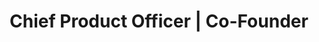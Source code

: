 ---
company: "Edublox Online Tutor"
title: "Chief Product Officer | Co-Founder"
timeframe: "2017 – Present"
visible: true
order: 2
context: ["Co-Founding", "Product Leadership", "Technical Strategy", "Business Growth", "International Expansion"]
responsibilities:
  - Co-founded and led standalone gamified EdTech SaaS platform, transforming regional franchise business into scalable digital subscription model serving 1,000+ concurrent learners globally.
  - Doubled company revenue within months by launching validated live tutoring service using lean MVP approach, creating sustainable path for international market expansion.
  - Delivered initial platform launch ahead of schedule by coordinating multiple outsourced development and UX teams, later migrating infrastructure to Azure with 99.95%+ uptime.
  - Implemented comprehensive CRM and analytics stack (Segment, Mixpanel, ActiveCampaign) combined with user research and A/B testing to drive 50%+ activation and 30%+ retention improvements.
  - Designed and built targeted landing pages with integrated booking systems, connecting CRM automation and drip campaigns to convert consultation traffic into qualified leads.
  - Shaped long-term product strategy balancing educational outcomes, technical feasibility, and business priorities to establish sustainable framework for international growth.
footer: "Currently Engaged as Strategic Consultant"
---